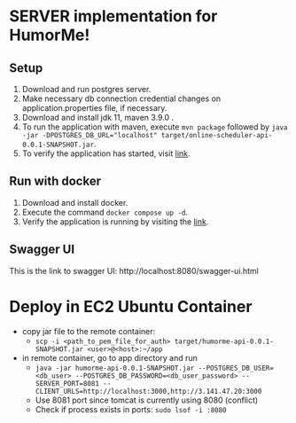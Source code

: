 # SERVER implementation for HumorMe!

## Setup
1. Download and run postgres server.
2. Make necessary db connection credential changes on application.properties file, if necessary.
3. Download and install jdk 11, maven 3.9.0 .
4. To run the application with maven, execute `mvn package` followed by `java -jar -DPOSTGRES_DB_URL="localhost" target/online-scheduler-api-0.0.1-SNAPSHOT.jar`.
5. To verify the application has started, visit [link](http://localhost:8080/actuator).

## Run with docker
1. Download and install docker.
2. Execute the command `docker compose up -d`.
3. Verify the application is running by visiting the [link](http://localhost:8080/actuator).

## Swagger UI
This is the link to swagger UI: http://localhost:8080/swagger-ui.html


# Deploy in EC2 Ubuntu Container
- copy jar file to the remote container:
  - `scp -i <path_to_pem_file_for_auth> target/humorme-api-0.0.1-SNAPSHOT.jar <user>@<host>:~/app`
- in remote container, go to app directory and run
  -  `java -jar humorme-api-0.0.1-SNAPSHOT.jar --POSTGRES_DB_USER=<db_user> --POSTGRES_DB_PASSWORD=<db_user_password> --SERVER_PORT=8081 --CLIENT_URLS=http://localhost:3000,http://3.141.47.20:3000`
  - Use 8081 port since tomcat is currently using 8080 (conflict)
  - Check if process exists in ports: `sudo lsof -i :8080`